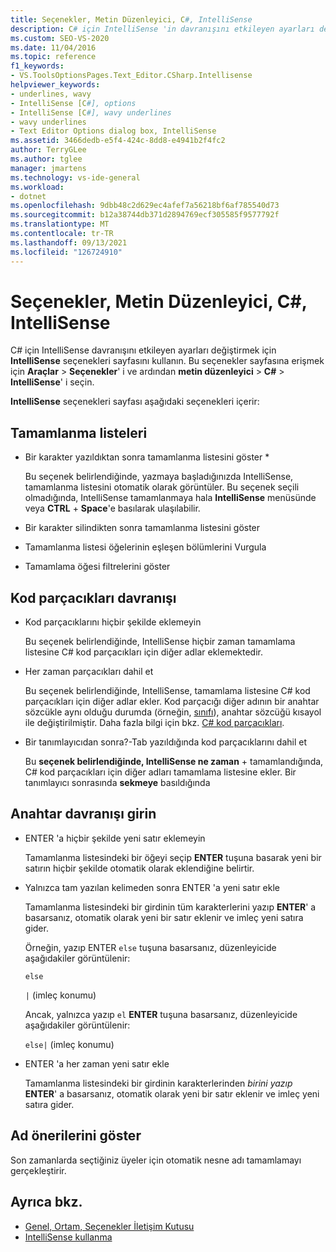 ```yaml
---
title: Seçenekler, Metin Düzenleyici, C#, IntelliSense
description: C# için IntelliSense 'in davranışını etkileyen ayarları değiştirmek için C# bölümünde IntelliSense sayfasını nasıl kullanacağınızı öğrenin.
ms.custom: SEO-VS-2020
ms.date: 11/04/2016
ms.topic: reference
f1_keywords:
- VS.ToolsOptionsPages.Text_Editor.CSharp.Intellisense
helpviewer_keywords:
- underlines, wavy
- IntelliSense [C#], options
- IntelliSense [C#], wavy underlines
- wavy underlines
- Text Editor Options dialog box, IntelliSense
ms.assetid: 3466dedb-e5f4-424c-8dd8-e4941b2f4fc2
author: TerryGLee
ms.author: tglee
manager: jmartens
ms.technology: vs-ide-general
ms.workload:
- dotnet
ms.openlocfilehash: 9dbb48c2d629ec4afef7a56218bf6af785540d73
ms.sourcegitcommit: b12a38744db371d2894769ecf305585f9577792f
ms.translationtype: MT
ms.contentlocale: tr-TR
ms.lasthandoff: 09/13/2021
ms.locfileid: "126724910"
---
```

# <a name="options-text-editor-c-intellisense"></a>Seçenekler, Metin Düzenleyici, C#, IntelliSense

C# için IntelliSense davranışını etkileyen ayarları değiştirmek için **IntelliSense** seçenekleri sayfasını kullanın. Bu seçenekler sayfasına erişmek için **Araçlar**  >  **Seçenekler**' i ve ardından **metin düzenleyici**  >  **C#**  >  **IntelliSense**' i seçin.

**IntelliSense** seçenekleri sayfası aşağıdaki seçenekleri içerir:

## <a name="completion-lists"></a>Tamamlanma listeleri

- Bir karakter yazıldıktan sonra tamamlanma listesini göster *

   Bu seçenek belirlendiğinde, yazmaya başladığınızda IntelliSense, tamamlanma listesini otomatik olarak görüntüler. Bu seçenek seçili olmadığında, IntelliSense tamamlanmaya hala **IntelliSense** menüsünde veya **CTRL** + **Space**'e basılarak ulaşılabilir.

- Bir karakter silindikten sonra tamamlanma listesini göster

- Tamamlanma listesi öğelerinin eşleşen bölümlerini Vurgula

- Tamamlama öğesi filtrelerini göster

## <a name="snippets-behavior"></a>Kod parçacıkları davranışı

- Kod parçacıklarını hiçbir şekilde eklemeyin

   Bu seçenek belirlendiğinde, IntelliSense hiçbir zaman tamamlama listesine C# kod parçacıkları için diğer adlar eklemektedir.

- Her zaman parçacıkları dahil et

   Bu seçenek belirlendiğinde, IntelliSense, tamamlama listesine C# kod parçacıkları için diğer adlar ekler. Kod parçacığı diğer adının bir anahtar sözcükle aynı olduğu durumda (örneğin, [sınıfı](/dotnet/csharp/language-reference/keywords/class)), anahtar sözcüğü kısayol ile değiştirilmiştir. Daha fazla bilgi için bkz. [C# kod parçacıkları](../../ide/visual-csharp-code-snippets.md).

- Bir tanımlayıcıdan sonra?-Tab yazıldığında kod parçacıklarını dahil et

   Bu **seçenek belirlendiğinde, IntelliSense ne zaman** + tamamlandığında, C# kod parçacıkları için diğer adları tamamlama listesine ekler. Bir tanımlayıcı sonrasında **sekmeye** basıldığında

## <a name="enter-key-behavior"></a>Anahtar davranışı girin

- ENTER 'a hiçbir şekilde yeni satır eklemeyin

   Tamamlanma listesindeki bir öğeyi seçip **ENTER** tuşuna basarak yeni bir satırın hiçbir şekilde otomatik olarak eklendiğine belirtir.

- Yalnızca tam yazılan kelimeden sonra ENTER 'a yeni satır ekle

   Tamamlanma listesindeki bir girdinin tüm karakterlerini yazıp **ENTER**' a basarsanız, otomatik olarak yeni bir satır eklenir ve imleç yeni satıra gider.

   Örneğin, yazıp ENTER `else` tuşuna basarsanız, düzenleyicide aşağıdakiler görüntülenir:

   `else`

   `|` (imleç konumu)

   Ancak, yalnızca yazıp `el` **ENTER** tuşuna basarsanız, düzenleyicide aşağıdakiler görüntülenir:

   `else|` (imleç konumu)

- ENTER 'a her zaman yeni satır ekle

   Tamamlanma listesindeki bir girdinin karakterlerinden *birini yazıp* **ENTER**' a basarsanız, otomatik olarak yeni bir satır eklenir ve imleç yeni satıra gider.

## <a name="show-name-suggestions"></a>Ad önerilerini göster

Son zamanlarda seçtiğiniz üyeler için otomatik nesne adı tamamlamayı gerçekleştirir.

## <a name="see-also"></a>Ayrıca bkz.

- [Genel, Ortam, Seçenekler İletişim Kutusu](../../ide/reference/general-environment-options-dialog-box.md)
- [IntelliSense kullanma](../../ide/using-intellisense.md)
